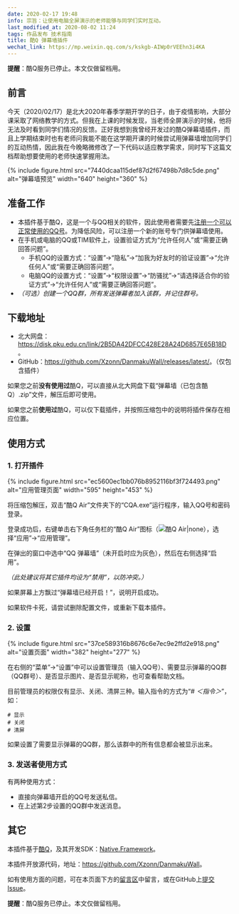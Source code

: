 ```yaml
---
date: 2020-02-17 19:48
info: 宗旨：让使用电脑全屏演示的老师能够与同学们实时互动。
last_modified_at: 2020-08-02 11:24
tags: 作品发布 技术指南
title: 酷Q 弹幕墙插件
wechat_link: https://mp.weixin.qq.com/s/kskgb-AIWp0rVEEhn3i4KA
---
```

<div class="alert alert-danger" role="alert"><p><strong>提醒</strong>：酷Q服务已停止。本文仅做留档用。</p></div>

## 前言

今天（2020/02/17）是北大2020年春季学期开学的日子，由于疫情影响，大部分课采取了网络教学的方式。但我在上课的时候发现，当老师全屏演示的时候，他将无法及时看到同学们情况的反馈。正好我想到我曾经开发过的酷Q弹幕墙插件，而且上学期结束时也有老师问我能不能在这学期开课的时候尝试用弹幕墙增加同学们的互动热情，因此我在今晚略微修改了一下代码以适应教学需求，同时写下这篇文档帮助想要使用的老师快速掌握用法。

{% include figure.html src="7440dcaa115def87d2f67498b7d8c5de.png" alt="弹幕墙预览" width="640" height="360" %}

## 准备工作

- 本插件基于酷Q，这是一个与QQ相关的软件，因此使用者需要先[注册一个可以正常使用的QQ号](https://zc.qq.com/chs/index.html)。为降低风险，可以注册一个新的账号专门供弹幕墙使用。
- 在手机或电脑的QQ或TIM软件上，设置验证方式为“允许任何人”或“需要正确回答问题”。
  - 手机QQ的设置方式：“设置”→“隐私”→“加我为好友时的验证设置”→“允许任何人”或“需要正确回答问题”。
  - 电脑QQ的设置方式：“设置”→“权限设置”→“防骚扰”→“请选择适合你的验证方式”→“允许任何人”或“需要正确回答问题”。
- *（可选）创建一个QQ群，所有发送弹幕者加入该群，并记住群号。*

## 下载地址

- 北大网盘：<https://disk.pku.edu.cn/link/2B5DA42DFCC428E28A24D6857E65B18D>。
- GitHub：<https://github.com/Xzonn/DanmakuWall/releases/latest/>。（仅包含插件）

如果您之前**没有使用过**酷Q，可以直接从北大网盘下载“弹幕墙（已包含酷Q）.zip”文件，解压后即可使用。

如果您之前**使用过**酷Q，可以仅下载插件，并按照压缩包中的说明将插件保存在相应位置。

## 使用方式

### 1. 打开插件

{% include figure.html src="ec5600ec1bb076b8952116bf3f724493.png" alt="应用管理页面" width="595" height="453" %}

将压缩包解压，双击“酷Q Air”文件夹下的“CQA.exe”运行程序，输入QQ号和密码登录。

登录成功后，右键单击右下角任务栏的“酷Q Air”图标（![酷Q Air\|none](9c5c16e5a127a8aaaaf72bf79faebe0d.png)），选择“应用”→“应用管理”。

在弹出的窗口中选中“QQ 弹幕墙”（未开启时应为灰色），然后在右侧选择“启用”。

*（此处建议将其它插件均设为“禁用”，以防冲突。）*

如果屏幕上方飘过“弹幕墙已经开启！”，说明开启成功。

如果软件卡死，请尝试删除配置文件，或重新下载本插件。

### 2. 设置

{% include figure.html src="37ce589316b8676c6e7ec9e2ffd2e918.png" alt="设置页面" width="382" height="277" %}

在右侧的“菜单”→“设置”中可以设置管理员（输入QQ号）、需要显示弹幕的QQ群（QQ群号）、是否显示图片、是否显示昵称，也可查看帮助文档。

目前管理员的权限仅有显示、关闭、清屏三种。输入指令的方式为“# *＜指令＞*”，如：

```
# 显示
# 关闭
# 清屏
```

如果设置了需要显示弹幕的QQ群，那么该群中的所有信息都会被显示出来。

### 3. 发送者使用方式

有两种使用方式：

- 直接向弹幕墙开启的QQ号发送私信。
- 在上述第2步设置的QQ群中发送消息。

## 其它

本插件基于[酷Q](https://cqp.cc/)，及其开发SDK：[Native.Framework](https://github.com/Jie2GG/Native.Framework)。

本插件开放源代码，地址：<https://github.com/Xzonn/DanmakuWall>。

如有使用方面的问题，可在本页面下方的[留言区](#xz-content-comment)中留言，或在GitHub上[提交Issue](https://github.com/Xzonn/DanmakuWall/issues)。

<div class="alert alert-danger" role="alert"><p><strong>提醒</strong>：酷Q服务已停止。本文仅做留档用。</p></div>